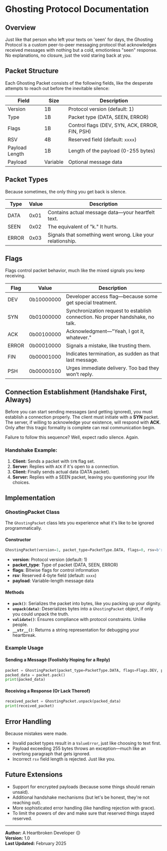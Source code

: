 # Ghosting Protocol Documentation

## Overview
Just like that person who left your texts on 'seen' for days, the Ghosting Protocol is a custom peer-to-peer messaging protocol that acknowledges received messages with nothing but a cold, emotionless "seen" response. No explanations, no closure, just the void staring back at you. 

## Packet Structure
Each Ghosting Packet consists of the following fields, like the desperate attempts to reach out before the inevitable silence:

| Field           | Size  | Description                                    |
|---------------|------|------------------------------------------------|
| Version       | 1B   | Protocol version (default: 1)                  |
| Type          | 1B   | Packet type (DATA, SEEN, ERROR)                |
| Flags         | 1B   | Control flags (DEV, SYN, ACK, ERROR, FIN, PSH) |
| RSV           | 4B   | Reserved field (default: `xxxx`)               |
| Payload Length | 1B   | Length of the payload (0-255 bytes)            |
| Payload       | Variable | Optional message data                        |

## Packet Types

Because sometimes, the only thing you get back is silence.

| Type  | Value | Description                                      |
|-------|-------|--------------------------------------------------|
| DATA  | 0x01  | Contains actual message data—your heartfelt text.|
| SEEN  | 0x02  | The equivalent of "k." It hurts.                 |
| ERROR | 0x03  | Signals that something went wrong. Like your relationship.|

## Flags
Flags control packet behavior, much like the mixed signals you keep receiving.

| Flag  | Value    | Description                         |
|------|---------|---------------------------------|
| DEV  | 0b10000000 | Developer access flag—because some get special treatment.|
| SYN  | 0b01000000 | Synchronization request to establish connection. No proper handshake, no talk. |
| ACK  | 0b00100000 | Acknowledgment—"Yeah, I got it, whatever."|
| ERROR| 0b00010000 | Signals a mistake, like trusting them.|
| FIN  | 0b00001000 | Indicates termination, as sudden as that last message.|
| PSH  | 0b00000100 | Urges immediate delivery. Too bad they won’t reply.|

## Connection Establishment (Handshake First, Always)
Before you can start sending messages (and getting ignored), you must establish a connection properly. The client must initiate with a **SYN** packet. The server, if willing to acknowledge your existence, will respond with **ACK**. Only after this tragic formality is complete can real communication begin.

Failure to follow this sequence? Well, expect radio silence. Again.

### Handshake Example:
1. **Client:** Sends a packet with `SYN` flag set.
2. **Server:** Replies with `ACK` if it's open to a connection.
3. **Client:** Finally sends actual data (DATA packet).
4. **Server:** Replies with a SEEN packet, leaving you questioning your life choices.

## Implementation

### GhostingPacket Class
The `GhostingPacket` class lets you experience what it's like to be ignored programmatically. 

#### Constructor
```python
GhostingPacket(version=1, packet_type=PacketType.DATA, flags=0, rsv=b'xxxx', payload=b'')
```
- **version**: Protocol version (default: 1)
- **packet_type**: Type of packet (DATA, SEEN, ERROR)
- **flags**: Bitwise flags for control information
- **rsv**: Reserved 4-byte field (default: `xxxx`)
- **payload**: Variable-length message data

#### Methods
- **`pack()`**: Serializes the packet into bytes, like you packing up your dignity.
- **`unpack(data)`**: Deserializes bytes into a `GhostingPacket` object, if only you could unpack the truth.
- **`validate()`**: Ensures compliance with protocol constraints. Unlike people.
- **`__str__()`**: Returns a string representation for debugging your heartbreak.

### Example Usage

#### Sending a Message (Foolishly Hoping for a Reply)
```python
packet = GhostingPacket(packet_type=PacketType.DATA, flags=Flags.DEV, payload=b'Hello?')
packed_data = packet.pack()
print(packed_data)
```

#### Receiving a Response (Or Lack Thereof)
```python
received_packet = GhostingPacket.unpack(packed_data)
print(received_packet)
```

## Error Handling
Because mistakes were made.
- Invalid packet types result in a `ValueError`, just like choosing to text first.
- Payload exceeding 255 bytes throws an exception—much like an overlong paragraph that gets ignored.
- Incorrect `rsv` field length is rejected. Just like you.

## Future Extensions
- Support for encrypted payloads (because some things should remain unsaid).
- Additional handshake mechanisms (but let's be honest, they're not reaching out).
- More sophisticated error handling (like handling rejection with grace).
- To limit the powers of dev and make sure that reserved things stayed reserved.
---
**Author:** A Heartbroken Developer 😔  
**Version:** 1.0  
**Last Updated:** February 2025  

